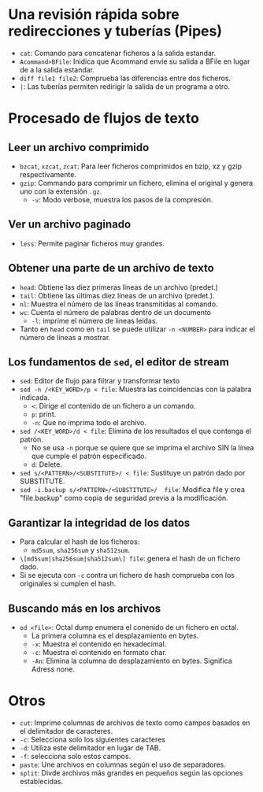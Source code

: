 # Una revisión rápida sobre redirecciones y tuberías (Pipes)
* `cat`: Comando para concatenar ficheros a la salida estandar.
* `Acommand>BFile`: Inidica que Acommand envíe su salida a BFile en lugar de a la salida estandar. 
* `diff file1 file2`: Comprueba las diferencias entre dos ficheros.
* `|`: Las tuberías permiten redirigir la salida de un programa a otro.

# Procesado de flujos de texto
## Leer un archivo comprimido
* `bzcat`, `xzcat`, `zcat`: Para leer ficheros comprimidos en bzip, xz y gzip respectivamente.
* `gzip`: Commando para comprimir un fichero, elimina el original y genera uno con la extensión `.gz`.
  * `-v`: Modo verbose, muestra los pasos de la compresión.
## Ver un archivo paginado 
* `less`: Permite paginar ficheros muy grandes.
## Obtener una parte de un archivo de texto
* `head`: Obtiene las diez primeras lineas de un archivo (predet.)
* `tail`: Obtiene las últimas diez líneas de un archivo (predet.).
* `nl`: Muestra el número de las líneas transmitidas al comando.
* `wc`: Cuenta el número de palabras dentro de un documento
  * `-l`: imprime el número de lineas leídas.
* Tanto en `head` como en `tail` se puede utilizar `-n <NUMBER>` para indicar el número de líneas a mostrar.
## Los fundamentos de `sed`, el editor de stream
* `sed`: Editor de flujo para filtrar y transformar texto
* `sed -n /<KEY_WORD>/p < file`: Muestra las coincidencias con la palabra indicada.
  * `<`: Dirige el contenido de un fichero a un comando.
  * `p`: print.
  * `-n`: Que no imprima todo el archivo.
* `sed /<KEY_WORD>/d < file`: Elimina de los resultados el que contenga el patrón.
  * No se usa `-n` porque se quiere que se imprima el archivo SIN la línea que cumple el patrón especificado. 
  * `d`: Delete.
* `sed s/<PATTERN>/<SUBSTITUTE>/ < file`: Sustituye un patrón dado por SUBSTITUTE.
* `sed -i.backup s/<PATTERN>/<SUBSTITUTE>/  file`: Modifica file y crea "file.backup" como copia de seguridad previa a la modificación.
## Garantizar la integridad de los datos
* Para calcular el hash de los ficheros:
  * `md5sum`, `sha256sum` y `sha512sum`.
* `\[md5sum|sha256sum|sha512sum\] file`: genera el hash de un fichero dado.
* Si se ejecuta con `-c` contra un fichero de hash comprueba con los originales si cumplen el hash.
## Buscando más en los archivos
* `od <file>`: Octal dump enumera el conenido de un fichero en octal.
  * La primera columna es el desplazamiento en bytes.
  * `-x`: Muestra el contenido en hexadecimal.
  * `-c`: Muestra el contenido en formato char.
  * `-An`: Elimina la columna de desplazamiento en bytes. Significa Adress none.

# Otros
* `cut`: Imprime columnas de archivos de texto como campos basados en el delimitador de caracteres.
 * `-c`: Selecciona solo los siguientes caracteres
 * `-d`: Utiliza este delimitador en lugar de TAB.
 * `-f`: selecciona solo estos campos. 
* `paste`: Une archivos en columnas según el uso de separadores.
* `split`: Divde archivos más grandes en pequeños según las opciones establecidas.
